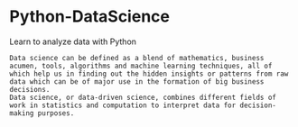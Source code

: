# Python-DataScience

Learn to analyze data with Python

    Data science can be defined as a blend of mathematics, business acumen, tools, algorithms and machine learning techniques, all of which help us in finding out the hidden insights or patterns from raw data which can be of major use in the formation of big business decisions.
    Data science, or data-driven science, combines different fields of work in statistics and computation to interpret data for decision-making purposes.
